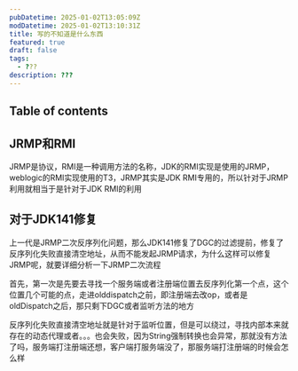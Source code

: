 ```yaml
---
pubDatetime: 2025-01-02T13:05:09Z
modDatetime: 2025-01-02T13:10:31Z
title: 写的不知道是什么东西
featured: true
draft: false
tags:
  - ???
description: ???
---
```


## Table of contents

## JRMP和RMI

JRMP是协议，RMI是一种调用方法的名称，JDK的RMI实现是使用的JRMP，weblogic的RMI实现使用的T3，JRMP其实是JDK RMI专用的，所以针对于JRMP利用就相当于是针对于JDK RMI的利用



## 对于JDK141修复

上一代是JRMP二次反序列化问题，那么JDK141修复了DGC的过滤提前，修复了反序列化失败直接清空地址，从而不能发起JRMP请求，为什么这样可以修复JRMP呢，就要详细分析一下JRMP二次流程

首先，第一次是先要去寻找一个服务端或者注册端位置去反序列化第一个点，这个位置几个可能的点，走进olddispatch之前，即注册端去改op，或者是oldDispatch之后，那只剩下DGC或者监听方法的地方

反序列化失败直接清空地址就是针对于监听位置，但是可以绕过，寻找内部本来就存在的动态代理或者。。。也会失败，因为String强制转换也会异常，那就没有方法了吗，服务端打注册端还想，客户端打服务端没了，那服务端打注册端的时候会怎么样
